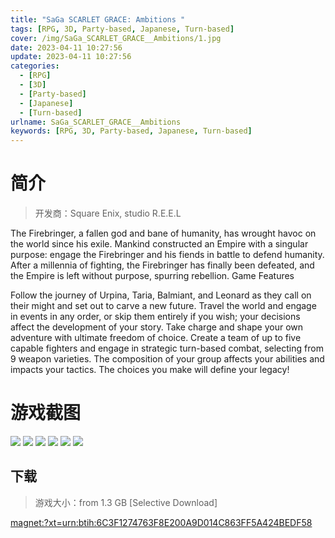 ```yaml
---
title: "SaGa SCARLET GRACE: Ambitions "
tags: [RPG, 3D, Party-based, Japanese, Turn-based]
cover: /img/SaGa_SCARLET_GRACE__Ambitions/1.jpg
date: 2023-04-11 10:27:56
update: 2023-04-11 10:27:56
categories: 
  - [RPG]
  - [3D]
  - [Party-based]
  - [Japanese]
  - [Turn-based]
urlname: SaGa_SCARLET_GRACE__Ambitions
keywords: [RPG, 3D, Party-based, Japanese, Turn-based]
---
```

# 简介

> 开发商：Square Enix, studio R.E.E.L

The Firebringer, a fallen god and bane of humanity, has wrought havoc on the world since his exile. Mankind constructed an Empire with a singular purpose: engage the Firebringer and his fiends in battle to defend humanity. After a millennia of fighting, the Firebringer has finally been defeated, and the Empire is left without purpose, spurring rebellion.
Game Features

Follow the journey of Urpina, Taria, Balmiant, and Leonard as they call on their might and set out to carve a new future.
Travel the world and engage in events in any order, or skip them entirely if you wish; your decisions affect the development of your story.
Take charge and shape your own adventure with ultimate freedom of choice.
Create a team of up to five capable fighters and engage in strategic turn-based combat, selecting from 9 weapon varieties. The composition of your group affects your abilities and impacts your tactics. The choices you make will define your legacy!

# 游戏截图

![](/img/SaGa_SCARLET_GRACE__Ambitions/2.jpg)
![](/img/SaGa_SCARLET_GRACE__Ambitions/3.jpg)
![](/img/SaGa_SCARLET_GRACE__Ambitions/4.jpg)
![](/img/SaGa_SCARLET_GRACE__Ambitions/5.jpg)
![](/img/SaGa_SCARLET_GRACE__Ambitions/6.jpg)
![](/img/SaGa_SCARLET_GRACE__Ambitions/7.jpg)


## 下载

> 游戏大小：from 1.3 GB [Selective Download]

[magnet:?xt=urn:btih:6C3F1274763F8E200A9D014C863FF5A424BEDF58](magnet:?xt=urn:btih:6C3F1274763F8E200A9D014C863FF5A424BEDF58)